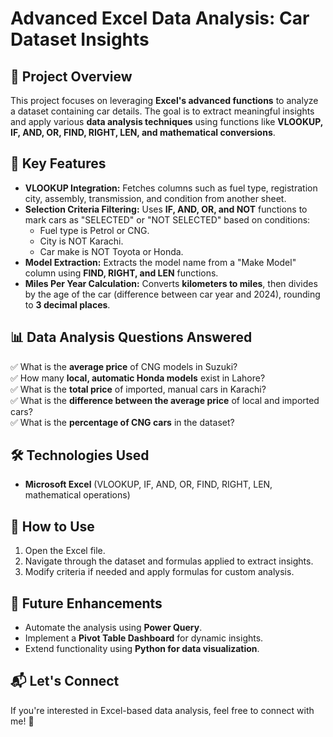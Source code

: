 # Advanced Excel Data Analysis: Car Dataset Insights

## 📌 Project Overview
This project focuses on leveraging **Excel's advanced functions** to analyze a dataset containing car details. The goal is to extract meaningful insights and apply various **data analysis techniques** using functions like **VLOOKUP, IF, AND, OR, FIND, RIGHT, LEN, and mathematical conversions**.

## 🔹 Key Features
- **VLOOKUP Integration:** Fetches columns such as fuel type, registration city, assembly, transmission, and condition from another sheet.
- **Selection Criteria Filtering:** Uses **IF, AND, OR, and NOT** functions to mark cars as "SELECTED" or "NOT SELECTED" based on conditions:
  - Fuel type is Petrol or CNG.
  - City is NOT Karachi.
  - Car make is NOT Toyota or Honda.
- **Model Extraction:** Extracts the model name from a "Make Model" column using **FIND, RIGHT, and LEN** functions.
- **Miles Per Year Calculation:** Converts **kilometers to miles**, then divides by the age of the car (difference between car year and 2024), rounding to **3 decimal places**.

## 📊 Data Analysis Questions Answered
✅ What is the **average price** of CNG models in Suzuki?  
✅ How many **local, automatic Honda models** exist in Lahore?  
✅ What is the **total price** of imported, manual cars in Karachi?  
✅ What is the **difference between the average price** of local and imported cars?  
✅ What is the **percentage of CNG cars** in the dataset?  

## 🛠️ Technologies Used
- **Microsoft Excel** (VLOOKUP, IF, AND, OR, FIND, RIGHT, LEN, mathematical operations)

## 🚀 How to Use
1. Open the Excel file.
2. Navigate through the dataset and formulas applied to extract insights.
3. Modify criteria if needed and apply formulas for custom analysis.

## 📌 Future Enhancements
- Automate the analysis using **Power Query**.
- Implement a **Pivot Table Dashboard** for dynamic insights.
- Extend functionality using **Python for data visualization**.

## 📬 Let's Connect
If you're interested in Excel-based data analysis, feel free to connect with me! 🚀  
